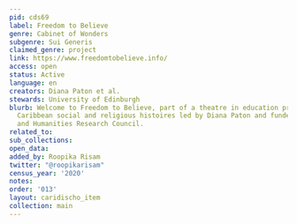 ```yaml
---
pid: cds69
label: Freedom to Believe
genre: Cabinet of Wonders
subgenre: Sui Generis
claimed_genre: project
link: https://www.freedomtobelieve.info/
access: open
status: Active
language: en
creators: Diana Paton et al.
stewards: University of Edinburgh
blurb: Welcome to Freedom to Believe, part of a theatre in education project exploring
  Caribbean social and religious histoires led by Diana Paton and funded by the Arts
  and Humanities Research Council.
related_to:
sub_collections:
open_data:
added_by: Roopika Risam
twitter: "@roopikarisam"
census_year: '2020'
notes:
order: '013'
layout: caridischo_item
collection: main
---
```

